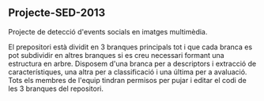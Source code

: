 Projecte-SED-2013
-----------------

Projecte de detecció d'events socials en imatges multimèdia.

El prepositori està dividit en 3 branques principals tot i que cada branca es pot subdividir en altres branques si es creu necessari formant una estructura en arbre. Disposem d'una branca per a descriptors i extracció de característiques, una altra per a classificació i una última per a avaluació. Tots els membres de l'equip tindran permisos per pujar i editar el codi de les 3 branques del repositori.
